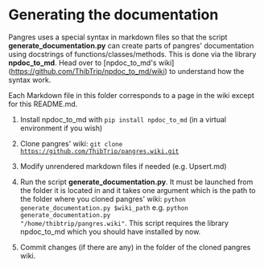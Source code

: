 # Generating the documentation

Pangres uses a special syntax in markdown files so that the script **generate_documentation.py** can create parts of pangres' documentation using docstrings of functions/classes/methods. This is done via the library **npdoc_to_md**. Head over to [npdoc_to_md's wiki] (https://github.com/ThibTrip/npdoc_to_md/wiki) to understand how the syntax work.

Each Markdown file in this folder corresponds to a page in the wiki except for this README.md.

1. Install npdoc_to_md with <code>pip install npdoc_to_md</code> (in a virtual environment if you wish)

2. Clone pangres' wiki: <code>git clone https://github.com/ThibTrip/pangres.wiki.git</code>

3. Modify unrendered markdown files if needed (e.g. Upsert.md)

4. Run the script **generate_documentation.py**. It must be launched from the folder it is located in and it takes one argument which is the path to the folder where you cloned pangres' wiki: <code>python generate_documentation.py $wiki_path</code> e.g. <code>python generate_documentation.py "/home/thibtrip/pangres.wiki"</code>. This script requires the library npdoc_to_md which you should have installed by now.

5. Commit changes (if there are any) in the folder of the cloned pangres wiki.
